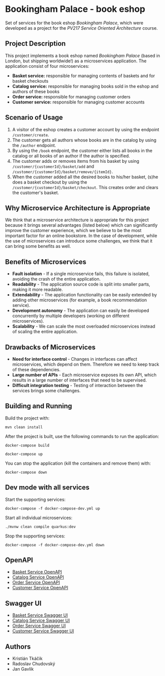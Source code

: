 # Bookingham Palace - book eshop

Set of services for the book eshop *Bookingham Palace*, which were developed as a project for the *PV217 Service Oriented Architecture* course.

## Project Description
This project implements a book eshop named *Bookingham Palace* (based in London, but shipping worldwide!) as a microservices application. The application consist of four microservices:

* **Basket service:** responsible for managing contents of baskets and for basket checkouts
* **Catalog service:** responsible for managing books sold in the eshop and authors of these books
* **Order service:** responsible for managing customer orders
* **Customer service:** responsible for managing customer accounts

## Scenario of Usage

1. A visitor of the eshop creates a customer account by using the endpoint `/customer/create`.
2. The customer gets all authors whose books are in the catalog by using the `/author` endpoint.
3. By using the `/book` endpoint, the customer either lists all books in the catalog or all books of an author if the author is specified.
4. The customer adds or removes items from his basket by using `/customer/{customerId}/basket/add` and `/customer/{customerId}/basket/remove/{itemId}`.
5. When the customer added all the desired books to his/her basket, (s)he does a basket checkout by using the `/customer/{customerId}/basket/checkout`. This creates order and clears the customer's basket.

## Why Microservice Architecture is Appropriate

We think that a microservice architecture is appropriate for this project because it brings several advantages (listed below) which can significantly improve the customer experience, which we believe to be the most important factor for an online bookstore. In the case of development, while the use of microservices can introduce some challenges, we think that it can bring some benefits as well.

## Benefits of Microservices

* **Fault isolation** - If a single microservice fails, this failure is isolated, avoiding the crash of the entire application.
* **Readability** - The application source code is split into smaller parts, making it more readable.
* **Extendability** - The application functionality can be easily extended by adding other microservices (for example, a book recommendation service).
* **Development autonomy** - The application can easily be developed concurrently by multiple developers (working on different microservices).
* **Scalability** - We can scale the most overloaded microservices instead of scaling the entire application.

## Drawbacks of Microservices

* **Need for interface control** - Changes in interfaces can affect microservices, which depend on them. Therefore we need to keep track of these dependencies.
* **Large number of APIs** - Each microservice exposes its own API, which results in a large number of interfaces that need to be supervised.
* **Difficult integration testing** - Testing of interaction between the services brings some challenges.

## Building and Running

Build the project with:
```
mvn clean install
```
After the project is built, use the following commands to run the application:
```
docker-compose build

docker-compose up
```
You can stop the application (kill the containers and remove them) with:
```
docker-compose down
```

## Dev mode with all services

Start the supporting services:
```
docker-compose -f docker-compose-dev.yml up
```
Start all individual microservices:
```
./mvnw clean compile quarkus:dev
```
Stop the supporting services:
```
docker-compose -f docker-compose-dev.yml down
```

## OpenAPI

* [Basket Service OpenAPI](http://localhost:8082/q/openapi?format=json)
* [Catalog Service OpenAPI](http://localhost:8083/q/openapi?format=json)
* [Order Service OpenAPI](http://localhost:8084/q/openapi?format=json)
* [Customer Service OpenAPI](http://localhost:8085/q/openapi?format=json)

## Swagger UI

* [Basket Service Swagger UI](http://localhost:8082/q/swagger-ui/)
* [Catalog Service Swagger UI](http://localhost:8083/q/swagger-ui/)
* [Order Service Swagger UI](http://localhost:8084/q/swagger-ui/)
* [Customer Service Swagger UI](http://localhost:8085/q/swagger-ui/)

## Authors

* Kristián Tkáčik
* Radoslav Chudovský
* Jan Gavlik